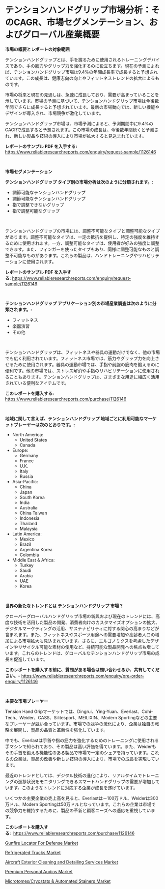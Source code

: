 <p><h1>テンションハンドグリップ市場分析：そのCAGR、市場セグメンテーション、およびグローバル産業概要</h1></p><p><strong>市場の概要とレポートの対象範囲</strong></p>
<p><p>テンションハンドグリップとは、手を握るために使用されるトレーニングデバイスであり、手の筋力やグリップ力を強化するのに役立ちます。現在の予測によれば、テンションハンドグリップ市場は9.4%の年間成長率で成長すると予想されています。この成長は、健康志向の向上やフィットネストレンドの拡大によるものです。</p><p>市場の将来と現在の見通しは、急速に成長しており、需要が高まっていることを示しています。市場の予測に基づいて、テンションハンドグリップ市場は今後数年間でさらに成長すると予想されています。最新の市場動向では、新しい機能やデザインが導入され、市場競争が激化しています。</p><p>テンションハンドグリップ市場は、市場予測によると、予測期間中に9.4%のCAGRで成長すると予想されます。この市場の成長は、今後数年間続くと予測され、新しい製品や技術の導入により市場が拡大すると見込まれています。</p></p>
<p><strong>レポートのサンプル PDF を入手する:</strong> <a href="https://www.reliableresearchreports.com/enquiry/request-sample/1126146">https://www.reliableresearchreports.com/enquiry/request-sample/1126146</a></p>
<p>&nbsp;</p>
<p><strong>市場セグメンテーション</strong></p>
<p><strong>テンションハンドグリップ タイプ別の市場分析は次のように分類されます。:</strong></p>
<p><ul><li>調節可能なテンションハンドグリップ</li><li>調節可能なテンションハンドグリップ</li><li>指で調整できないグリップ</li><li>指で調整可能なグリップ</li></ul></p>
<p>&nbsp;</p>
<p><p>テンションハンドグリップの市場には、調整不可能なタイプと調整可能なタイプがあります。調整不可能なタイプは、一定の抵抗を提供し、特定の強度を維持するために使用されます。一方、調整可能なタイプは、使用者が好みの強度に調整できます。また、フィンガーを使ったタイプもあり、同様に調整可能なものと調整不可能なものがあります。これらの製品は、ハンドトレーニングやリハビリテーションに使用されます。</p></p>
<p><strong>レポートのサンプル PDF を入手する:</strong>&nbsp;<a href="https://www.reliableresearchreports.com/enquiry/request-sample/1126146">https://www.reliableresearchreports.com/enquiry/request-sample/1126146</a></p>
<p>&nbsp;</p>
<p><strong> テンションハンドグリップ アプリケーション別の市場産業調査は次のように分類されます。:</strong></p>
<p><ul><li>フィットネス</li><li>楽器演習</li><li>その他</li></ul></p>
<p>&nbsp;</p>
<p><p>テンションハンドグリップは、フィットネスや器具の運動だけでなく、他の市場でも広く利用されています。フィットネス市場では、筋力やグリップ力を向上させるために使用されます。器具の運動市場では、手指や前腕の筋肉を鍛えるのに便利です。他の市場では、ストレス解消や手指のリハビリテーションに使用されることもあります。テンションハンドグリップは、さまざまな用途に幅広く活用されている便利なアイテムです。</p></p>
<p><strong>このレポートを購入する:</strong>&nbsp; <a href="https://www.reliableresearchreports.com/purchase/1126146">https://www.reliableresearchreports.com/purchase/1126146</a></p>
<p>&nbsp;</p>
<p><strong>地域に関して言えば、テンションハンドグリップ 地域ごとに利用可能なマーケットプレーヤーは次のとおりです。:</strong></p>
<p><ul>
    <li>
        North America:
        <ul>
            <li>United States</li>
            <li>Canada</li>
        </ul>
    </li>
    <li>
        Europe:
        <ul>
            <li>Germany</li>
            <li>France</li>
            <li>U.K.</li>
            <li>Italy</li>
            <li>Russia</li>
        </ul>
    </li>
    <li>
        Asia-Pacific:
        <ul>
            <li>China</li>
            <li>Japan</li>
            <li>South Korea</li>
            <li>India</li>
            <li>Australia</li>
            <li>China Taiwan</li>
            <li>Indonesia</li>
            <li>Thailand</li>
            <li>Malaysia</li>
        </ul>
    </li>
    <li>
        Latin America:
        <ul>
            <li>Mexico</li>
            <li>Brazil</li>
            <li>Argentina Korea</li>
            <li>Colombia</li>
        </ul>
    </li>
    <li>
        Middle East & Africa:
        <ul>
            <li>Turkey</li>
            <li>Saudi</li>
            <li>Arabia</li>
            <li>UAE</li>
            <li>Korea</li>
        </ul>
    </li>
    </ul></p>
<p>&nbsp;</p>
<p><strong>世界の新たなトレンドとは テンションハンドグリップ 市場？</strong></p>
<p><p>クローバーグローバルハンドグリップ市場の新興および現在のトレンドには、高度な技術を活用した製品の開発、消費者向けのカスタマイズオプションの拡大、デジタルマーケティングの活用、サステナビリティに対する関心の高まりなどが含まれます。また、フィットネスやスポーツ用途への需要増加や高齢者人口の増加による市場拡大も見込まれています。さらに、エルゴノミクスを考慮したデザインやリサイクル可能な素材の使用など、持続可能な製品開発への焦点も増しています。これらのトレンドは、グローバルなテンションハンドグリップ市場の成長を促進しています。</p></p>
<p><strong>このレポートを購入する前に、質問がある場合は問い合わせるか、共有してください。</strong>- <a href="https://www.reliableresearchreports.com/enquiry/pre-order-enquiry/1126146">https://www.reliableresearchreports.com/enquiry/pre-order-enquiry/1126146</a></p>
<p>&nbsp;</p>
<p><strong>主要な市場プレーヤー</strong></p>
<p><p>Tension Hand Gripマーケットでは、Dingrui、Ying-Yuan、Everlast、Cohi-Tech、Weider、CASS、Silitesport、MEILIXIN、Modern Sportingなどの主要なプレーヤーが競い合っています。市場での競争の激化により、企業は独自の戦略を展開し、製品の品質と革新性を強化しています。</p><p>中でも、Everlastは手首や指の筋力を強化するためのトレーニングに使用される手マシンで知られており、その製品は高い評価を得ています。また、Weiderもその手首を鍛える機能性のある製品で市場で一定のシェアを持っています。これらの企業は、製品の改善や新しい技術の導入により、市場での成長を実現しています。</p><p>最近のトレンドとしては、デジタル技術の進化により、リアルタイムでトレーニングの進捗状況をモニタリングできるスマートハンドグリップの需要が増加しています。このようなトレンドに対応する企業が成長を遂げています。</p><p>いくつかの主要企業の売上高を見ると、Everlastは－100万ドル、Weiderは300万ドル、Modern Sportingは50万ドルとなっています。これらの企業は市場での競争力を維持するために、製品の革新と顧客ニーズへの適応を重視しています。</p></p>
<p><strong>このレポートを購入する:</strong>&nbsp;&nbsp;<a href="https://www.reliableresearchreports.com/purchase/1126146">https://www.reliableresearchreports.com/purchase/1126146</a></p>
<p><p><a href="https://boundless-drawbridge-702.notion.site/Gunfire-Locator-For-Defense-Market-Offers-Provide-Insightful-Data-for-the-Time-Period-from-2024-to-2-e8a8a2e4d6614d41951cd6cdd2ff6cc4">Gunfire Locator For Defense Market</a></p><p><a href="https://github.com/RickHolmes3/Market-Research-Report-List-3/blob/main/refrigerated-trucks-market.md">Refrigerated Trucks Market</a></p><p><a href="https://gamy-alyssum-396.notion.site/Aircraft-Exterior-Cleaning-and-Detailing-Services-Market-Research-Report-Provides-Critical-Insights--21cfc489283c4fafb940027ac598e15e">Aircraft Exterior Cleaning and Detailing Services Market</a></p><p><a href="https://view.publitas.com/reportprime-1/premium-personal-audios-market-research-report-unlocks-analysis-on-the-market-financial-status-market-size-and-market-revenue-upto-2031/">Premium Personal Audios Market</a></p><p><a href="https://issuu.com/reportprime-2/docs/microtomescryostats-automated-stainers-market-size">Microtomes/Cryostats & Automated Stainers Market</a></p></p>